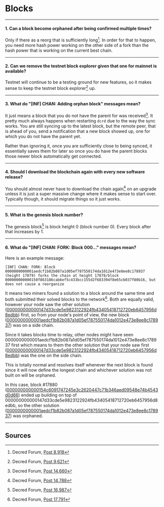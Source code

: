# **<i class="fa fa-cubes"></i> Blocks**

---

#### **1. Can a block become orphaned after being confirmed multiple times?**

Only if there as a reorg that is sufficiently long[^8918]. In order for that to happen, you need more hash power working on the other side of a fork than the hash power that is working on the current best chain.

---

#### **2. Can we remove the testnet block explorer given that one for mainnet is available?**

Testnet will continue to be a testing ground for new features, so it makes sense to keep the testnet block explorer[^9621] up.

---

#### **3. What do "[INF] CHAN: Adding orphan block" messages mean?**

It just means a block that you do not have the parent for was received[^14660]. It pretty much always happens when restarting `dcrd` due to the way the sync works. You are still syncing up to the latest block, but the remote peer, that is ahead of you, send a notification that a new block showed up, one for which you do not have the parent yet.

Rather than ignoring it, once you are sufficiently close to being synced, it essentially saves them for later so once you do have the parent blocks those newer block automatically get connected.

---

#### **4. Should I download the blockchain again with every new software release?**

You should almost never have to download the chain again[^14788] on an upgrade unless it is just a super massive change where it makes sense to start over. Typically though, it should migrate things so it just works.

---

#### **5. What is the genesis block number?**

The genesis block[^16987] is block height 0 (block number 0). Every block after that increases by 1.

---

#### **6. What do "[INF] CHAN: FORK: Block 000..." messages mean?**

Here is an example message:

```no-highlight
[INF] CHAN: FORK: Block 0000000000001aedcf1b82b087a1d05ef787550174da1012e473e8ee8c178937 (height 17879) forks the chain at height 17878/block 000000000000150f863186cab6ef5c433bcc155d2f683394f8e65cb037f80b16, but does not cause a reorganize
```

It means two miners found a solution to a block around the same time and both submitted their solved blocks to the network[^17791]. Both are equally valid, however your node saw the other solution ([000000000000147d33cde5e9823122924fb43405418712720eb6457956d8edbb](https://mainnet.decred.org/block/000000000000147d33cde5e9823122924fb43405418712720eb6457956d8edbb)) first, so from your node's point of view, the new block ([0000000000001aedcf1b82b087a1d05ef787550174da1012e473e8ee8c178937](https://mainnet.decred.org/block/0000000000001aedcf1b82b087a1d05ef787550174da1012e473e8ee8c178937)) was on a side chain.

Since it takes blocks time to relay, other nodes might have seen 0000000000001aedcf1b82b087a1d05ef787550174da1012e473e8ee8c178937 first which means to them the other solution that your node saw first ([000000000000147d33cde5e9823122924fb43405418712720eb6457956d8edbb](https://mainnet.decred.org/block/000000000000147d33cde5e9823122924fb43405418712720eb6457956d8edbb)) was the one on the side chain.

This is totally normal and resolves itself whenever the next block is found since it will now define the longest chain and whichever solution was not built on will be orphaned.

In this case, block #17880 ([000000000000154c6091747245e3c2620447c71b346aed09548e74b4543d0d66](https://mainnet.decred.org/block/000000000000154c6091747245e3c2620447c71b346aed09548e74b4543d0d66)) ended up building on top of 000000000000147d33cde5e9823122924fb43405418712720eb6457956d8edbb, so the other solution ([0000000000001aedcf1b82b087a1d05ef787550174da1012e473e8ee8c178937](https://mainnet.decred.org/block/0000000000001aedcf1b82b087a1d05ef787550174da1012e473e8ee8c178937)) was orphaned.

---

## **<i class="fa fa-book"></i> Sources**

[^8918]: Decred Forum, [Post 8,918](https://forum.decred.org/threads/557/#post-8918)
[^9621]: Decred Forum, [Post 9,621](https://forum.decred.org/threads/651/#post-9621)
[^14660]: Decred Forum, [Post 14,660](https://forum.decred.org/threads/1333/#post-14660)
[^14788]: Decred Forum, [Post 14,788](https://forum.decred.org/threads/1336/#post-14788)
[^16987]: Decred Forum, [Post 16,987](https://forum.decred.org/threads/1852/#post-16987)
[^17791]: Decred Forum, [Post 17,791](https://forum.decred.org/threads/2925/#post-17791)